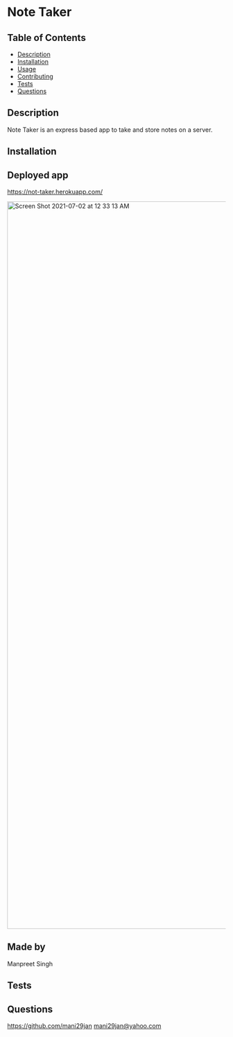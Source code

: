 # Note Taker 

## Table of Contents
* [Description](#description)
* [Installation](#installation)
* [Usage](#usage) 
* [Contributing](#contributing)
* [Tests](#tests)
* [Questions](#questions)

## Description
Note Taker is an express based app to take and store notes on a server.

## Installation


## Deployed app
https://not-taker.herokuapp.com/

<img width="1678" alt="Screen Shot 2021-07-02 at 12 33 13 AM" src="https://user-images.githubusercontent.com/26471167/124238274-3a86dd80-dacd-11eb-858d-75aa152392e3.png">


## Made by
Manpreet Singh

## Tests


## Questions
https://github.com/mani29jan
mani29jan@yahoo.com
  

